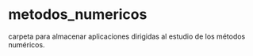 # metodos_numericos
carpeta para almacenar aplicaciones dirigidas al estudio de los métodos numéricos. 
